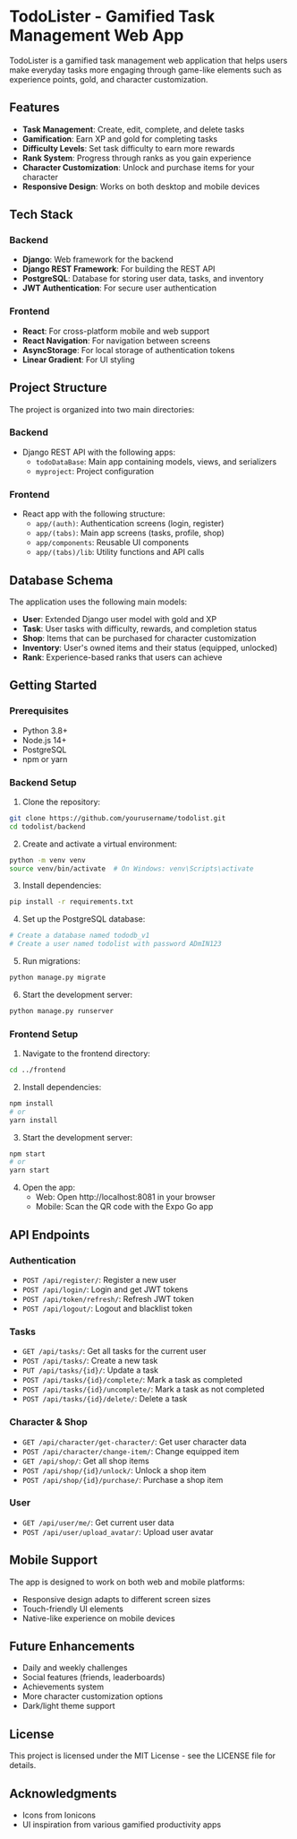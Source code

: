 # TodoLister - Gamified Task Management Web App

TodoLister is a gamified task management web application that helps users make everyday tasks more engaging through game-like elements such as experience points, gold, and character customization.

## Features

- **Task Management**: Create, edit, complete, and delete tasks
- **Gamification**: Earn XP and gold for completing tasks
- **Difficulty Levels**: Set task difficulty to earn more rewards
- **Rank System**: Progress through ranks as you gain experience
- **Character Customization**: Unlock and purchase items for your character
- **Responsive Design**: Works on both desktop and mobile devices

## Tech Stack

### Backend
- **Django**: Web framework for the backend
- **Django REST Framework**: For building the REST API
- **PostgreSQL**: Database for storing user data, tasks, and inventory
- **JWT Authentication**: For secure user authentication

### Frontend
- **React**: For cross-platform mobile and web support
- **React Navigation**: For navigation between screens
- **AsyncStorage**: For local storage of authentication tokens
- **Linear Gradient**: For UI styling

## Project Structure

The project is organized into two main directories:

### Backend
- Django REST API with the following apps:
  - `todoDataBase`: Main app containing models, views, and serializers
  - `myproject`: Project configuration

### Frontend
- React app with the following structure:
  - `app/(auth)`: Authentication screens (login, register)
  - `app/(tabs)`: Main app screens (tasks, profile, shop)
  - `app/components`: Reusable UI components
  - `app/(tabs)/lib`: Utility functions and API calls

## Database Schema

The application uses the following main models:

- **User**: Extended Django user model with gold and XP
- **Task**: User tasks with difficulty, rewards, and completion status
- **Shop**: Items that can be purchased for character customization
- **Inventory**: User's owned items and their status (equipped, unlocked)
- **Rank**: Experience-based ranks that users can achieve

## Getting Started

### Prerequisites

- Python 3.8+
- Node.js 14+
- PostgreSQL
- npm or yarn

### Backend Setup

1. Clone the repository:
```bash
git clone https://github.com/yourusername/todolist.git
cd todolist/backend
```

2. Create and activate a virtual environment:
```bash
python -m venv venv
source venv/bin/activate  # On Windows: venv\Scripts\activate
```

3. Install dependencies:
```bash
pip install -r requirements.txt
```

4. Set up the PostgreSQL database:
```bash
# Create a database named tododb_v1
# Create a user named todolist with password ADmIN123
```

5. Run migrations:
```bash
python manage.py migrate
```

6. Start the development server:
```bash
python manage.py runserver
```

### Frontend Setup

1. Navigate to the frontend directory:
```bash
cd ../frontend
```

2. Install dependencies:
```bash
npm install
# or
yarn install
```

3. Start the development server:
```bash
npm start
# or
yarn start
```

4. Open the app:
   - Web: Open http://localhost:8081 in your browser
   - Mobile: Scan the QR code with the Expo Go app

## API Endpoints

### Authentication
- `POST /api/register/`: Register a new user
- `POST /api/login/`: Login and get JWT tokens
- `POST /api/token/refresh/`: Refresh JWT token
- `POST /api/logout/`: Logout and blacklist token

### Tasks
- `GET /api/tasks/`: Get all tasks for the current user
- `POST /api/tasks/`: Create a new task
- `PUT /api/tasks/{id}/`: Update a task
- `POST /api/tasks/{id}/complete/`: Mark a task as completed
- `POST /api/tasks/{id}/uncomplete/`: Mark a task as not completed
- `POST /api/tasks/{id}/delete/`: Delete a task

### Character & Shop
- `GET /api/character/get-character/`: Get user character data
- `POST /api/character/change-item/`: Change equipped item
- `GET /api/shop/`: Get all shop items
- `POST /api/shop/{id}/unlock/`: Unlock a shop item
- `POST /api/shop/{id}/purchase/`: Purchase a shop item

### User
- `GET /api/user/me/`: Get current user data
- `POST /api/user/upload_avatar/`: Upload user avatar

## Mobile Support

The app is designed to work on both web and mobile platforms:
- Responsive design adapts to different screen sizes
- Touch-friendly UI elements
- Native-like experience on mobile devices

## Future Enhancements

- Daily and weekly challenges
- Social features (friends, leaderboards)
- Achievements system
- More character customization options
- Dark/light theme support

## License

This project is licensed under the MIT License - see the LICENSE file for details.

## Acknowledgments

- Icons from Ionicons
- UI inspiration from various gamified productivity apps